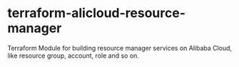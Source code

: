 # terraform-alicloud-resource-manager
Terraform Module for building resource manager services on Alibaba Cloud, like resource group, account, role and so on.
